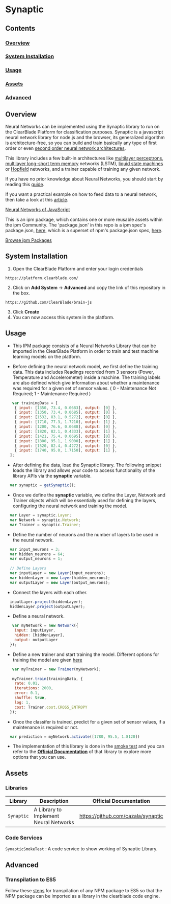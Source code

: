 # Synaptic 

## Contents

### [Overview](#overview-1)
### [System Installation](#system-installation)
### [Usage](#usage-1)
### [Assets](#assets-1)
### [Advanced](#advanced-1)

## Overview

Neural Networks can be implemented using the Synaptic library to run on the ClearBlade Platform for classification purposes. Synaptic is a javascript neural network library for node.js and the browser, its generalized algorithm is architecture-free, so you can build and train basically any type of first order or even [second order neural network architectures](https://en.wikipedia.org/wiki/Recurrent_neural_network#Second_Order_Recurrent_Neural_Network). 

This library includes a few built-in architectures like [multilayer perceptrons](https://en.wikipedia.org/wiki/Multilayer_perceptron), [multilayer long-short term memory](https://en.wikipedia.org/wiki/Long_short-term_memory) networks (LSTM), [liquid state machines](https://en.wikipedia.org/wiki/Liquid_state_machine) or [Hopfield](https://en.wikipedia.org/wiki/Hopfield_network) networks, and a trainer capable of training any given network.

If you have no prior knowledge about Neural Networks, you should start by reading this [guide](https://github.com/cazala/synaptic/wiki/Neural-Networks-101).

If you want a practical example on how to feed data to a neural network, then take a look at this [article](https://github.com/cazala/synaptic/wiki/Normalization-101).

[Neural Networks of JavaScript](https://webkid.io/blog/neural-networks-in-javascript/)

This is an ipm package, which contains one or more reusable assets within the ipm Community. The 'package.json' in this repo is a ipm spec's package.json, [here](https://docs.clearblade.com/v/3/6-ipm/spec), which is a superset of npm's package.json spec, [here](https://docs.npmjs.com/files/package.json).

[Browse ipm Packages](https://ipm.clearblade.com)

## System Installation

1. Open the ClearBlade Platform and enter your login credentials
```
https://platform.clearblade.com/
```
2. Click on **Add System** -> **Advanced** and copy the link of this repository in the box.
```
https://github.com/ClearBlade/brain-js
```
3. Click **Create**
4. You can now access this system in the platform.

## Usage

- This IPM package consists of a Neural Networks Library that can be imported in the ClearBlade Platform in order to train and test machine learning models on the platform.

- Before defining the neural network model, we first define the training data. This data includes Readings recorded from 3 sensors (Power, Temperature and Accelerometer) inside a machine. The training labels are also defined which give information about whether a maintenance was required for a given set of sensor values. ( 0 - Maintenance Not Required; 1 - Maintenance Required )

``` javascript
   var trainingData = [
    { input: [1350, 73.4, 0.0683], output: [0] }, 
    { input: [1350, 73.4, 0.0685], output: [0] }, 
    { input: [1532, 83.1, 0.5272], output: [0] }, 
    { input: [1710, 77.3, 1.7210], output: [1] },
    { input: [1200, 76.6, 0.0688], output: [0] },
    { input: [1820, 82.1, 0.4333], output: [1] },
    { input: [1421, 75.4, 0.0695], output: [0] },
    { input: [1800, 95.1, 1.9000], output: [1] },
    { input: [1520, 82.4, 0.4272], output: [0] },
    { input: [1740, 95.0, 1.7150], output: [1] },
  ];
```

- After defining the data, load the Synaptic library. The following snippet loads the library and allows your code to access functionality of the library APIs via the **synaptic** variable.

``` javascript
  var synaptic = getSynaptic();
```

- Once we define the **synaptic** variable, we define the Layer, Network and Trainer objects which will be essentially used for defining the layers, configuring the neural network and training the model.

``` javascript
  var Layer = synaptic.Layer;
  var Network = synaptic.Network;
  var Trainer = synaptic.Trainer;
```

- Define the number of neurons and the number of layers to be used in the neural network.

``` javascript
  var input_neurons = 3;
  var hidden_neurons = 64;
  var output_neurons = 1;
  
  // Define Layers
  var inputLayer = new Layer(input_neurons);
  var hiddenLayer = new Layer(hidden_neurons);
  var outputLayer = new Layer(output_neurons); 
```

- Connect the layers with each other.

``` javascript
  inputLayer.project(hiddenLayer);
  hiddenLayer.project(outputLayer);
```
 
- Define a neural network. 

``` javascript
   var myNetwork = new Network({
    input: inputLayer,
    hidden: [hiddenLayer],
    output: outputLayer
  });
```

- Define a new trainer and start training the model. Different options for training the model are given [here](https://github.com/cazala/synaptic/wiki/Trainer#train)

``` javascript
   var myTrainer = new Trainer(myNetwork);
   
   myTrainer.train(trainingData, {
    rate: 0.01,
    iterations: 2000,
    error: 0.1,
    shuffle: true,
    log: 1,
    cost: Trainer.cost.CROSS_ENTROPY
  });
```

- Once the classifer is trained, predict for a given set of sensor values, if a maintenance is required or not.
``` javascript
  var prediction = myNetwork.activate([1780, 95.5, 1.8120])
```

- The implementation of this library is done in the [smoke test](https://github.com/ClearBlade/synaptic/blob/master/code/services/SynapticSmokeTest/SynapticSmokeTest.js) and you can refer to the [**Official Documentation**](http://caza.la/synaptic/#/) of that library to explore more options that you can use.  

## Assets

### Libraries 

| Library  | Description  | Official Documentation |   
|---|---|---|
| ``` Synaptic ```  | A Library to Implement Neural Networks | https://github.com/cazala/synaptic  | 

### Code Services

``` SynapticSmokeTest ``` : A code service to show working of Synaptic Library.

## Advanced

### Transpilation to ES5

Follow these [steps](https://github.com/ClearBlade/Machine-Learning-Node-Libraries/blob/master/README.md#steps-for-transpilation-to-es5-1) for transpilation of any NPM package to ES5 so that the NPM package can be imported as a library in the clearblade code engine.
